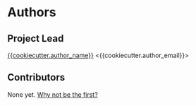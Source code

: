 # Authors

## Project Lead
[{{cookiecutter.author_name}}](https://github.com/{{cookiecutter.author_user}}) &lt;{{cookiecutter.author_email}}&gt;

## Contributors
None yet. [Why not be the first?](CONTRIBUTING.md)
